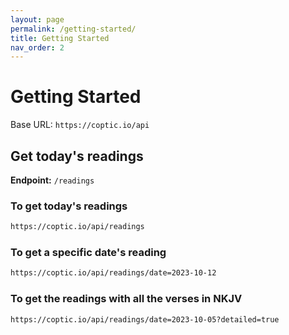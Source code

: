 ```yaml
---
layout: page
permalink: /getting-started/
title: Getting Started
nav_order: 2
---
```


# Getting Started

Base URL: `https://coptic.io/api`

## Get today's readings

**Endpoint:** `/readings`

### To get today's readings

```sh
https://coptic.io/api/readings
```

### To get a specific date's reading

```sh
https://coptic.io/api/readings/date=2023-10-12
```

### To get the readings with all the verses in NKJV

```sh
https://coptic.io/api/readings/date=2023-10-05?detailed=true
```
